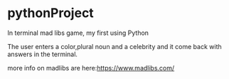 # pythonProject

In terminal mad libs game, my first using Python 

The user enters a color,plural noun and a celebrity and it come back with answers in the terminal.

more info on madlibs are here:https://www.madlibs.com/ 
